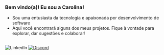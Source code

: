### Bem vindo(a)! Eu sou a Carolina!

- Sou uma entusiasta da tecnologia e apaixonada por desenvolvimento de software 
- Aqui você encontrará alguns dos meus projetos. Fique à vontade para explorar, dar sugestões e colaborar!


  
 
 </div>

##

![LinkedIn](https://img.shields.io/badge/LinkedIn-0077B5?style=for-the-badge&logo=linkedin&logoColor=white)
[![Discord](https://img.shields.io/badge/Discord-7289DA?style=for-the-badge&logo=discord&logoColor=white)](https://discord.gg/5pu3HUscRd)


  
##

 
</div>
